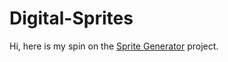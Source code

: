 # Digital-Sprites

Hi, here is my spin on the [Sprite Generator](https://github.com/MaartenGr/Sprite-Generator) project.
